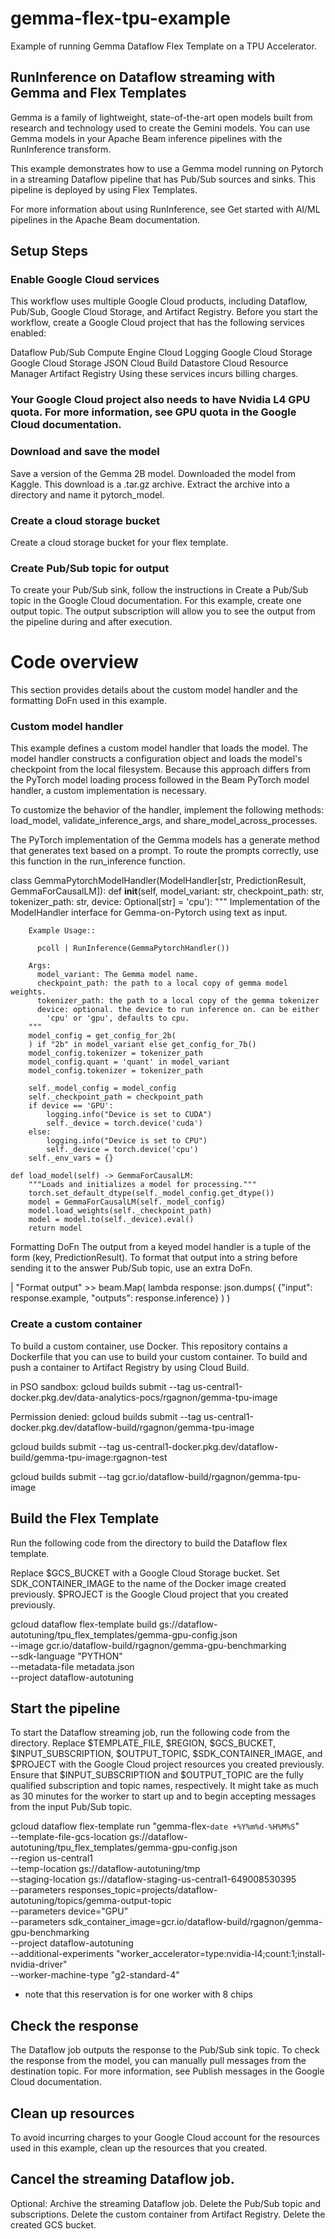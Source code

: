 # gemma-flex-tpu-example
Example of running Gemma Dataflow Flex Template on a TPU Accelerator.

## RunInference on Dataflow streaming with Gemma and Flex Templates
Gemma is a family of lightweight, state-of-the-art open models built from research and technology used to create the Gemini models. You can use Gemma models in your Apache Beam inference pipelines with the RunInference transform.

This example demonstrates how to use a Gemma model running on Pytorch in a streaming Dataflow pipeline that has Pub/Sub sources and sinks. This pipeline is deployed by using Flex Templates.

For more information about using RunInference, see Get started with AI/ML pipelines in the Apache Beam documentation.

## Setup Steps

### Enable Google Cloud services
This workflow uses multiple Google Cloud products, including Dataflow, Pub/Sub, Google Cloud Storage, and Artifact Registry. Before you start the workflow, create a Google Cloud project that has the following services enabled:

Dataflow
Pub/Sub
Compute Engine
Cloud Logging
Google Cloud Storage
Google Cloud Storage JSON
Cloud Build
Datastore
Cloud Resource Manager
Artifact Registry
Using these services incurs billing charges.

### Your Google Cloud project also needs to have Nvidia L4 GPU quota. For more information, see GPU quota in the Google Cloud documentation.

### Download and save the model
Save a version of the Gemma 2B model. Downloaded the model from Kaggle. This download is a .tar.gz archive. Extract the archive into a directory and name it pytorch_model.

### Create a cloud storage bucket
Create a cloud storage bucket for your flex template.

### Create Pub/Sub topic for output
To create your Pub/Sub sink, follow the instructions in Create a Pub/Sub topic in the Google Cloud documentation. For this example, create one output topic. The output subscription will allow you to see the output from the pipeline during and after execution.

# Code overview
This section provides details about the custom model handler and the formatting DoFn used in this example.

### Custom model handler
This example defines a custom model handler that loads the model. The model handler constructs a configuration object and loads the model's checkpoint from the local filesystem. Because this approach differs from the PyTorch model loading process followed in the Beam PyTorch model handler, a custom implementation is necessary.

To customize the behavior of the handler, implement the following methods: load_model, validate_inference_args, and share_model_across_processes.

The PyTorch implementation of the Gemma models has a generate method that generates text based on a prompt. To route the prompts correctly, use this function in the run_inference function.

class GemmaPytorchModelHandler(ModelHandler[str, PredictionResult,
                                            GemmaForCausalLM]):
    def __init__(self,
                 model_variant: str,
                 checkpoint_path: str,
                 tokenizer_path: str,
                 device: Optional[str] = 'cpu'):
        """ Implementation of the ModelHandler interface for Gemma-on-Pytorch
        using text as input.

        Example Usage::

          pcoll | RunInference(GemmaPytorchHandler())

        Args:
          model_variant: The Gemma model name.
          checkpoint_path: the path to a local copy of gemma model weights.
          tokenizer_path: the path to a local copy of the gemma tokenizer
          device: optional. the device to run inference on. can be either
            'cpu' or 'gpu', defaults to cpu. 
        """
        model_config = get_config_for_2b(
        ) if "2b" in model_variant else get_config_for_7b()
        model_config.tokenizer = tokenizer_path
        model_config.quant = 'quant' in model_variant
        model_config.tokenizer = tokenizer_path

        self._model_config = model_config
        self._checkpoint_path = checkpoint_path
        if device == 'GPU':
            logging.info("Device is set to CUDA")
            self._device = torch.device('cuda')
        else:
            logging.info("Device is set to CPU")
            self._device = torch.device('cpu')
        self._env_vars = {}

    def load_model(self) -> GemmaForCausalLM:
        """Loads and initializes a model for processing."""
        torch.set_default_dtype(self._model_config.get_dtype())
        model = GemmaForCausalLM(self._model_config)
        model.load_weights(self._checkpoint_path)
        model = model.to(self._device).eval()
        return model
Formatting DoFn
The output from a keyed model handler is a tuple of the form (key, PredictionResult). To format that output into a string before sending it to the answer Pub/Sub topic, use an extra DoFn.

| "Format output" >> beam.Map(
    lambda response: json.dumps(
        {"input": response.example, "outputs": response.inference}
    )
)

### Create a custom container
To build a custom container, use Docker. This repository contains a Dockerfile that you can use to build your custom container. To build and push a container to Artifact Registry by using Cloud Build.

in PSO sandbox:
gcloud builds submit --tag us-central1-docker.pkg.dev/data-analytics-pocs/rgagnon/gemma-tpu-image

Permission denied:
gcloud builds submit --tag us-central1-docker.pkg.dev/dataflow-build/rgagnon/gemma-tpu-image

gcloud builds submit --tag us-central1-docker.pkg.dev/dataflow-build/gemma-tpu-image:rgagnon-test

gcloud builds submit --tag gcr.io/dataflow-build/rgagnon/gemma-tpu-image

## Build the Flex Template
Run the following code from the directory to build the Dataflow flex template.

Replace $GCS_BUCKET with a Google Cloud Storage bucket.
Set SDK_CONTAINER_IMAGE to the name of the Docker image created previously.
$PROJECT is the Google Cloud project that you created previously.

gcloud dataflow flex-template build gs://dataflow-autotuning/tpu_flex_templates/gemma-gpu-config.json \
  --image gcr.io/dataflow-build/rgagnon/gemma-gpu-benchmarking\
  --sdk-language "PYTHON" \
  --metadata-file metadata.json \
  --project dataflow-autotuning

## Start the pipeline
To start the Dataflow streaming job, run the following code from the directory. Replace $TEMPLATE_FILE, $REGION, $GCS_BUCKET, $INPUT_SUBSCRIPTION, $OUTPUT_TOPIC, $SDK_CONTAINER_IMAGE, and $PROJECT with the Google Cloud project resources you created previously. Ensure that $INPUT_SUBSCRIPTION and $OUTPUT_TOPIC are the fully qualified subscription and topic names, respectively. It might take as much as 30 minutes for the worker to start up and to begin accepting messages from the input Pub/Sub topic.

gcloud dataflow flex-template run "gemma-flex-`date +%Y%m%d-%H%M%S`" \
  --template-file-gcs-location gs://dataflow-autotuning/tpu_flex_templates/gemma-gpu-config.json \
  --region us-central1 \
  --temp-location gs://dataflow-autotuning/tmp \
  --staging-location gs://dataflow-staging-us-central1-649008530395 \
  --parameters responses_topic=projects/dataflow-autotuning/topics/gemma-output-topic \
  --parameters device="GPU" \
  --parameters sdk_container_image=gcr.io/dataflow-build/rgagnon/gemma-gpu-benchmarking \
  --project dataflow-autotuning \
  --additional-experiments "worker_accelerator=type:nvidia-l4;count:1;install-nvidia-driver" \
  --worker-machine-type "g2-standard-4"

* note that this reservation is for one worker with 8 chips

## Check the response
The Dataflow job outputs the response to the Pub/Sub sink topic. To check the response from the model, you can manually pull messages from the destination topic. For more information, see Publish messages in the Google Cloud documentation.

## Clean up resources
To avoid incurring charges to your Google Cloud account for the resources used in this example, clean up the resources that you created.

## Cancel the streaming Dataflow job.
Optional: Archive the streaming Dataflow job.
Delete the Pub/Sub topic and subscriptions.
Delete the custom container from Artifact Registry.
Delete the created GCS bucket.
